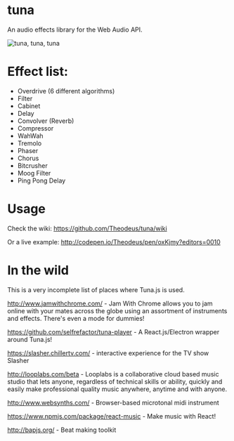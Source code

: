 tuna
====

An audio effects library for the Web Audio API.

<img src="https://i.chzbgr.com/completestore/12/9/4/rjttPiC7WE6S4Bi22aYp1A2.jpg" alt="tuna, tuna, tuna"/>

Effect list:
====
<ul>
    <li>Overdrive (6 different algorithms)</li>
    <li>Filter</li>
    <li>Cabinet</li>
    <li>Delay</li>
    <li>Convolver (Reverb)</li>
    <li>Compressor</li>
    <li>WahWah</li>
    <li>Tremolo</li>
    <li>Phaser</li>
    <li>Chorus</li>
    <li>Bitcrusher</li>
    <li>Moog Filter</li>
    <li>Ping Pong Delay</li>
</ul>

Usage
====

Check the wiki: https://github.com/Theodeus/tuna/wiki

Or a live example: http://codepen.io/Theodeus/pen/oxKjmy?editors=0010

In the wild
===
This is a very incomplete list of places where Tuna.js is used.

http://www.jamwithchrome.com/ - Jam With Chrome allows you to jam online with your mates across the globe using an assortment of instruments and effects. There's even a mode for dummies!

https://github.com/selfrefactor/tuna-player - A React.js/Electron wrapper around Tuna.js!

https://slasher.chillertv.com/ - interactive experience for the TV show Slasher

http://looplabs.com/beta - Looplabs is a collaborative cloud based music studio that lets anyone, regardless of technical skills or ability, quickly and easily make professional quality music anywhere, anytime and with anyone.

http://www.websynths.com/ - Browser-based microtonal midi instrument

https://www.npmjs.com/package/react-music - Make music with React!

http://bapjs.org/ - Beat making toolkit
